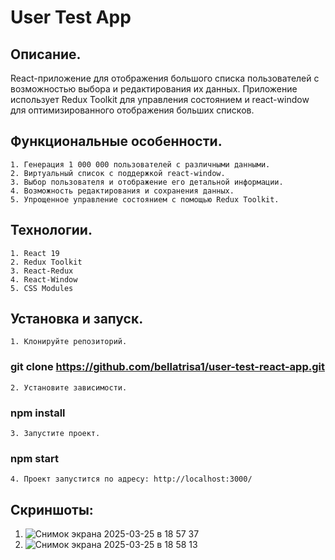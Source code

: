 # User Test App

## Описание.

React-приложение для отображения большого списка пользователей с возможностью выбора и редактирования их данных. Приложение использует Redux Toolkit для управления состоянием и react-window для оптимизированного отображения больших списков.

## Функциональные особенности.

    1. Генерация 1 000 000 пользователей с различными данными.
    2. Виртуальный список с поддержкой react-window.
    3. Выбор пользователя и отображение его детальной информации.
    4. Возможность редактирования и сохранения данных.
    5. Упрощенное управление состоянием с помощью Redux Toolkit.

## Технологии.
    1. React 19
    2. Redux Toolkit
    3. React-Redux
    4. React-Window
    5. CSS Modules

## Установка и запуск.

    1. Клонируйте репозиторий.

### git clone https://github.com/bellatrisa1/user-test-react-app.git

    2. Установите зависимости.

### npm install

    3. Запустите проект.

### npm start

    4. Проект запустится по адресу: http://localhost:3000/

## Скриншоты:

1. ![Снимок экрана 2025-03-25 в 18 57 37](https://github.com/user-attachments/assets/c7744ff6-5271-4986-a36e-827a6df394fe)
2. ![Снимок экрана 2025-03-25 в 18 58 13](https://github.com/user-attachments/assets/55f65000-6fcb-4eb7-b1dd-87af7ac5290a)
